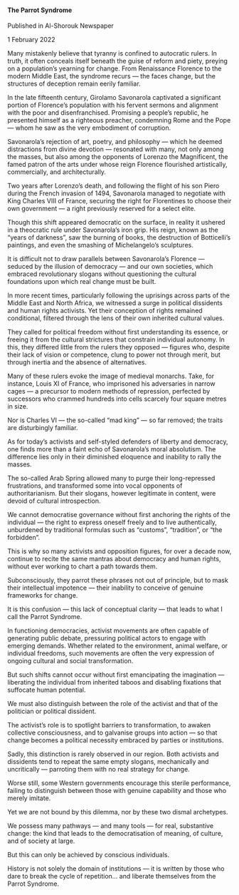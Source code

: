 <h4>The Parrot Syndrome</h4>

Published in Al-Shorouk Newspaper

1 February 2022

Many mistakenly believe that tyranny is confined to autocratic rulers. In truth, it often conceals itself beneath the guise of reform and piety, preying on a population’s yearning for change. From Renaissance Florence to the modern Middle East, the syndrome recurs — the faces change, but the structures of deception remain eerily familiar.

In the late fifteenth century, Girolamo Savonarola captivated a significant portion of Florence’s population with his fervent sermons and alignment with the poor and disenfranchised. Promising a people’s republic, he presented himself as a righteous preacher, condemning Rome and the Pope — whom he saw as the very embodiment of corruption.

Savonarola’s rejection of art, poetry, and philosophy — which he deemed distractions from divine devotion — resonated with many, not only among the masses, but also among the opponents of Lorenzo the Magnificent, the famed patron of the arts under whose reign Florence flourished artistically, commercially, and architecturally.

Two years after Lorenzo’s death, and following the flight of his son Piero during the French invasion of 1494, Savonarola managed to negotiate with King Charles VIII of France, securing the right for Florentines to choose their own government — a right previously reserved for a select elite.

Though this shift appeared democratic on the surface, in reality it ushered in a theocratic rule under Savonarola’s iron grip. His reign, known as the “years of darkness”, saw the burning of books, the destruction of Botticelli’s paintings, and even the smashing of Michelangelo’s sculptures.

It is difficult not to draw parallels between Savonarola’s Florence — seduced by the illusion of democracy — and our own societies, which embraced revolutionary slogans without questioning the cultural foundations upon which real change must be built.

In more recent times, particularly following the uprisings across parts of the Middle East and North Africa, we witnessed a surge in political dissidents and human rights activists. Yet their conception of rights remained conditional, filtered through the lens of their own inherited cultural values.

They called for political freedom without first understanding its essence, or freeing it from the cultural strictures that constrain individual autonomy. In this, they differed little from the rulers they opposed — figures who, despite their lack of vision or competence, clung to power not through merit, but through inertia and the absence of alternatives.

Many of these rulers evoke the image of medieval monarchs. Take, for instance, Louis XI of France, who imprisoned his adversaries in narrow cages — a precursor to modern methods of repression, perfected by successors who crammed hundreds into cells scarcely four square metres in size.

Nor is Charles VI — the so-called “mad king” — so far removed; the traits are disturbingly familiar.

As for today’s activists and self-styled defenders of liberty and democracy, one finds more than a faint echo of Savonarola’s moral absolutism. The difference lies only in their diminished eloquence and inability to rally the masses.

The so-called Arab Spring allowed many to purge their long-repressed frustrations, and transformed some into vocal opponents of authoritarianism. But their slogans, however legitimate in content, were devoid of cultural introspection.

We cannot democratise governance without first anchoring the rights of the individual — the right to express oneself freely and to live authentically, unburdened by traditional formulas such as “customs”, “tradition”, or “the forbidden”.

This is why so many activists and opposition figures, for over a decade now, continue to recite the same mantras about democracy and human rights, without ever working to chart a path towards them.

Subconsciously, they parrot these phrases not out of principle, but to mask their intellectual impotence — their inability to conceive of genuine frameworks for change.

It is this confusion — this lack of conceptual clarity — that leads to what I call the Parrot Syndrome.

In functioning democracies, activist movements are often capable of generating public debate, pressuring political actors to engage with emerging demands. Whether related to the environment, animal welfare, or individual freedoms, such movements are often the very expression of ongoing cultural and social transformation.

But such shifts cannot occur without first emancipating the imagination — liberating the individual from inherited taboos and disabling fixations that suffocate human potential.

We must also distinguish between the role of the activist and that of the politician or political dissident.

The activist’s role is to spotlight barriers to transformation, to awaken collective consciousness, and to galvanise groups into action — so that change becomes a political necessity embraced by parties or institutions.

Sadly, this distinction is rarely observed in our region. Both activists and dissidents tend to repeat the same empty slogans, mechanically and uncritically — parroting them with no real strategy for change.

Worse still, some Western governments encourage this sterile performance, failing to distinguish between those with genuine capability and those who merely imitate.

Yet we are not bound by this dilemma, nor by these two dismal archetypes.

We possess many pathways — and many tools — for real, substantive change: the kind that leads to the democratisation of meaning, of culture, and of society at large.

But this can only be achieved by conscious individuals.

History is not solely the domain of institutions — it is written by those who dare to break the cycle of repetition… and liberate themselves from the Parrot Syndrome.